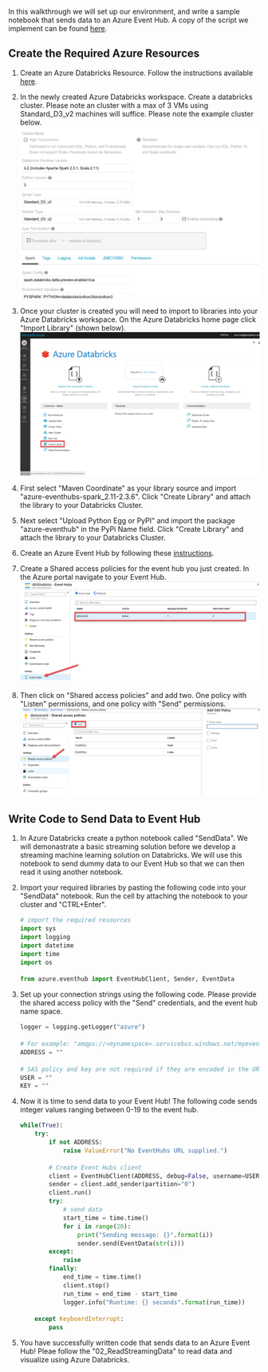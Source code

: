 In this walkthrough we will set up our environment, and write a sample notebook that sends data to an Azure Event Hub. A copy of the script we implement can be found [here](../../code/SendData.py).

## Create the Required Azure Resources

1. Create an Azure Databricks Resource. Follow the instructions available [here](https://docs.microsoft.com/en-us/azure/azure-databricks/quickstart-create-databricks-workspace-portal).  
1. In the newly created Azure Databricks workspace. Create a databricks cluster. Please note an cluster with a max of 3 VMs using Standard_D3_v2 machines will suffice. Please note the example cluster below.  
![](./imgs/01_databricks_cluster.png)

1. Once your cluster is created you will need to import to libraries into your Azure Databricks workspace. On the Azure Databricks home page click "Import Library" (shown below).   
![](./imgs/02_import_lib.png)

1. First select "Maven Coordinate" as your library source and import "azure-eventhubs-spark_2.11-2.3.6". Click "Create Library" and attach the library to your Databricks Cluster.  

1. Next select "Upload Python Egg or PyPI" and import the package "azure-eventhub" in the PyPi Name field. Click "Create Library" and attach the library to your Databricks Cluster.  

1. Create an Azure Event Hub by following these [instructions](https://docs.microsoft.com/en-us/azure/event-hubs/event-hubs-create).  
 
1. Create a Shared access policies for the event hub you just created. In the Azure portal navigate to your Event Hub.  
![](./imgs/03_event_hub.png)

1. Then click on "Shared access policies" and add two. One policy with "Listen" permissions, and one policy with "Send" permissions.  
![](./imgs/04_event_hub_sas.png)

## Write Code to Send Data to Event Hub 

1. In Azure Databricks create a python notebook called "SendData". We will demonastrate a basic streaming solution before we develop a streaming machine learning solution on Databricks. We will use this notebook to send dummy data to our Event Hub so that we can then read it using another notebook. 

1. Import your required libraries by pasting the following code into your "SendData" notebook. Run the cell by attaching the notebook to your cluster and "CTRL+Enter". 
    ```python
    # import the required resources
    import sys
    import logging
    import datetime
    import time
    import os

    from azure.eventhub import EventHubClient, Sender, EventData
    ```

1. Set up your connection strings using the following code. Please provide the shared access policy with the "Send" credentials, and the event hub name space.       
    ```python
    logger = logging.getLogger("azure")

    # For example: "amqps://<mynamespace>.servicebus.windows.net/myeventhub"
    ADDRESS = ""

    # SAS policy and key are not required if they are encoded in the URL
    USER = ""
    KEY = ""
    ```

1. Now it is time to send data to your Event Hub! The following code sends integer values ranging between 0-19 to the event hub.  
    ```python 
    while(True):
        try:
            if not ADDRESS:
                raise ValueError("No EventHubs URL supplied.")

            # Create Event Hubs client
            client = EventHubClient(ADDRESS, debug=False, username=USER, password=KEY)
            sender = client.add_sender(partition="0")
            client.run()
            try:
                # send data
                start_time = time.time()
                for i in range(20):
                    print("Sending message: {}".format(i))
                    sender.send(EventData(str(i)))
            except:
                raise
            finally:
                end_time = time.time()
                client.stop()
                run_time = end_time - start_time
                logger.info("Runtime: {} seconds".format(run_time))

        except KeyboardInterrupt:
            pass

    ```

1. You have successfully written code that sends data to an Azure Event Hub! Pleae follow the "02_ReadStreamingData" to read data and visualize using Azure Databricks.  
